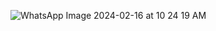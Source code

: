 ![WhatsApp Image 2024-02-16 at 10 24 19 AM](https://github.com/maryam-fati/maryam-fati/assets/112760984/d20bbbb9-09c3-471f-af25-bf9c1e7885dc)
